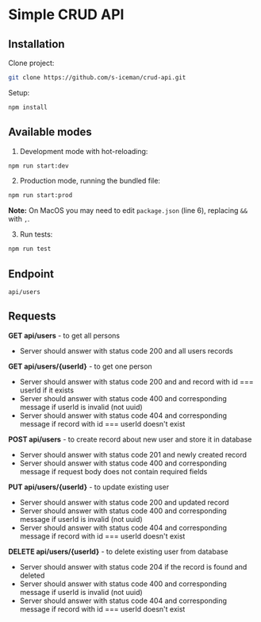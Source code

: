 # Simple CRUD API

## Installation

Clone project:
```bash
git clone https://github.com/s-iceman/crud-api.git
```

Setup:
```bash
npm install
```

## Available modes

1. Development mode with hot-reloading:
```bash
npm run start:dev
```

2. Production mode, running the bundled file:
```bash
npm run start:prod
```

**Note:** On MacOS you may need to edit `package.json` (line 6), replacing `&&` with `,`.

3. Run tests:
```bash
npm run test
```

## Endpoint

```
api/users
```

## Requests

**GET api/users** - to get all persons
- Server should answer with status code 200 and all users records

**GET api/users/{userId}** - to get one person
- Server should answer with status code 200 and and record with id === userId if it exists
- Server should answer with status code 400 and corresponding message if userId is invalid (not uuid)
- Server should answer with status code 404 and corresponding message if record with id === userId doesn't exist

**POST api/users** - to create record about new user and store it in database
- Server should answer with status code 201 and newly created record
- Server should answer with status code 400 and corresponding message if request body does not contain required fields

**PUT api/users/{userId}** - to update existing user
- Server should answer with status code 200 and updated record
- Server should answer with status code 400 and corresponding message if userId is invalid (not uuid)
- Server should answer with status code 404 and corresponding message if record with id === userId doesn't exist

**DELETE api/users/{userId}** - to delete existing user from database
- Server should answer with status code 204 if the record is found and deleted
- Server should answer with status code 400 and corresponding message if userId is invalid (not uuid)
- Server should answer with status code 404 and corresponding message if record with id === userId doesn't exist
